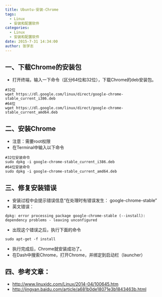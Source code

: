 ```yaml
---
title: Ubuntu-安装-Chrome
tags: 
  - Linux
  - 安装和配置软件
categories:
  - Linux
  - 安装和配置软件
date: 2015-7-31 14:34:00
author: 张学志
---
```






## 一、下载Chrome的安装包
* 打开终端，输入一下命令（区分64位和32位），下载Chrome的deb安装包。
```
#32位
wget https://dl.google.com/linux/direct/google-chrome-stable_current_i386.deb
#64位
wget https://dl.google.com/linux/direct/google-chrome-stable_current_amd64.deb
```

## 二、安装Chrome
* 注意：需要root权限
* 在Terminal中输入以下命令
```
#32位安装命令
sudo dpkg -i google-chrome-stable_current_i386.deb
#64位安装命令
sudo dpkg -i google-chrome-stable_current_amd64.deb 
```

<!-- more -->

## 三、修复安装错误
* 安装过程中会提示错误信息“在处理时有错误发生： google-chrome-stable”
* 英文错误：
```
dpkg: error processing package google-chrome-stable (--install):
dependency problems - leaving unconfigured
```
* 出现这个错误之后，执行下面的命令
```
sudo apt-get -f install
```
* 执行完成后，Chrome就安装成功了。
* 在Dash中搜索Chrome，打开Chrome，并绑定到启动栏（launcher）


## 四、参考文章：
* http://www.linuxidc.com/Linux/2014-04/100645.htm
* http://jingyan.baidu.com/article/a681b0de18071e3b1843463b.html
